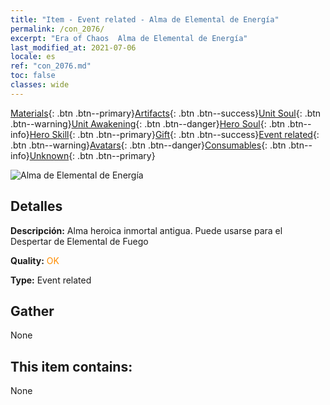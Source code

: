 ```yaml
---
title: "Item - Event related - Alma de Elemental de Energía"
permalink: /con_2076/
excerpt: "Era of Chaos  Alma de Elemental de Energía"
last_modified_at: 2021-07-06
locale: es
ref: "con_2076.md"
toc: false
classes: wide
---
```

 [Materials](/ItemsES/){: .btn .btn--primary}[Artifacts](/ItemsES/Artifacts/){: .btn .btn--success}[Unit Soul](/ItemsES/UnitSoul/){: .btn .btn--warning}[Unit Awakening](/ItemsES/UnitAwakening/){: .btn .btn--danger}[Hero Soul](/ItemsES/HeroSoul/){: .btn .btn--info}[Hero Skill](/ItemsES/HeroSkill/){: .btn .btn--primary}[Gift](/ItemsES/Gift/){: .btn .btn--success}[Event related](/ItemsES/Events/){: .btn .btn--warning}[Avatars](/ItemsES/Avatars/){: .btn .btn--danger}[Consumables](/ItemsES/Consumables/){: .btn .btn--info}[Unknown](/ItemsES/Unknown/){: .btn .btn--primary}

 ![Alma de Elemental de Energía](/images/t/juexing_904.png)

## Detalles
 **Descripción:** Alma heroica inmortal antigua. Puede usarse para el Despertar de Elemental de Fuego

 **Quality:** <span style="color: #FF8C00">OK</span>

 **Type:** Event related

## Gather

  None

## This item contains:

  None

